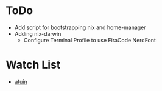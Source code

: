# ToDo

* Add script for bootstrapping nix and home-manager
* Adding nix-darwin
  * Configure Terminal Profile to use FiraCode NerdFont

# Watch List

* [atuin](https://github.com/atuinsh/atuin)
